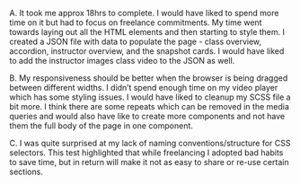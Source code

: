 A. It took me approx 18hrs to complete. I would have liked to spend more time on it but had to focus on freelance commitments. My time went towards laying out all the HTML elements and then starting to style them. I created a JSON file with data to populate the page - class overview, accordion, instructor overview, and the snapshot cards. I would have liked to add the instructor images class video to the JSON as well.

B. My responsiveness should be better when the browser is being dragged between different widths. I didn’t spend enough time on my video player which has some styling issues. I would have liked to cleanup my SCSS file a bit more. I think there are some repeats which can be removed in the media queries and would also have like to create more components and not have them the full body of the page in one component.

C. I was quite surprised at my lack of naming conventions/structure for CSS selectors. This test highlighted that while freelancing I adopted bad habits to save time, but in return will make it not as easy to share or re-use certain sections.
